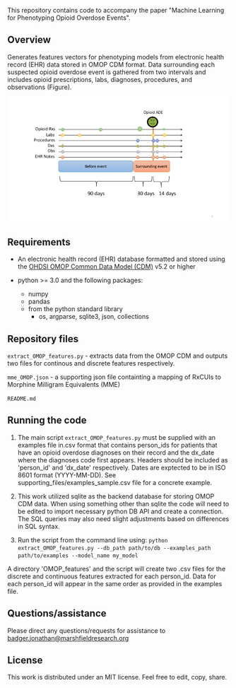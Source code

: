 This repository contains code to accompany the paper "Machine Learning for Phenotyping Opioid Overdose Events".

## Overview

Generates features vectors for phenotyping models from electronic health record (EHR) data stored in OMOP CDM format.  Data surrounding each suspected opioid overdose event is gathered from two intervals and includes opioid prescriptions, labs, diagnoses, procedures, and observations (Figure).

![Figure](features.png)


## Requirements
* An electronic health record (EHR) database formatted and stored using the [OHDSI OMOP Common Data Model (CDM)](https://github.com/OHDSI/CommonDataModel) v5.2 or higher

* python >= 3.0 and the following packages:
    * numpy
    * pandas
    * from the python standard library
        * os, argparse, sqlite3, json, collections

## Repository files

`extract_OMOP_features.py` - extracts data from the OMOP CDM and outputs two files for continous and discrete features respectively.

`mme_OMOP.json` - a supporting json file containting a mapping of RxCUIs to Morphine Milligram Equivalents (MME)

`README.md`





## Running the code

1.  The main script `extract_OMOP_features.py` must be supplied with an examples file in.csv format that contains person_ids for patients that have an opioid overdose diagnoses on their record and the dx_date where the diagnoses code first appears.
Headers should be included as 'person_id' and 'dx_date' respectively.  Dates are exptected to be in ISO 8601 format (YYYY-MM-DD). See supporting_files/examples_sample.csv file for a concrete example.

2.  This work utilized sqlite as the backend database for storing OMOP CDM data.  When using something other than sqlite the code will need to be edited to import necessary python DB API and create a connection.  The SQL queries may also need slight adjustments based on differences in SQL syntax.

3. Run the script from the command line using:
`python extract_OMOP_features.py --db_path path/to/db --examples_path path/to/examples --model_name my_model`

A directory 'OMOP_features' and the script will create two .csv files for the discrete and continuous features extracted for each person_id.  Data for each person_id will appear in the same order as provided in the examples file.

## Questions/assistance
Please direct any questions/requests for assistance to badger.jonathan@marshfieldresearch.org

## License
This work is distributed under an MIT license.  Feel free to edit, copy, share.
